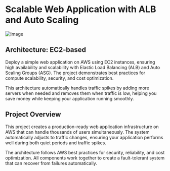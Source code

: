 # Scalable Web Application with ALB and Auto Scaling
![Image](https://github.com/user-attachments/assets/c1d2bdad-b5f4-4e2b-987a-bde8b64b8ac7)

## Architecture: EC2-based

Deploy a simple web application on AWS using EC2 instances, ensuring high availability and scalability with Elastic Load Balancing (ALB) and Auto Scaling Groups (ASG). The project demonstrates best practices for compute scalability, security, and cost optimization.

This architecture automatically handles traffic spikes by adding more servers when needed and removes them when traffic is low, helping you save money while keeping your application running smoothly.

## Project Overview

This project creates a production-ready web application infrastructure on AWS that can handle thousands of users simultaneously. The system automatically adjusts to traffic changes, ensuring your application performs well during both quiet periods and traffic spikes.

The architecture follows AWS best practices for security, reliability, and cost optimization. All components work together to create a fault-tolerant system that can recover from failures automatically.
